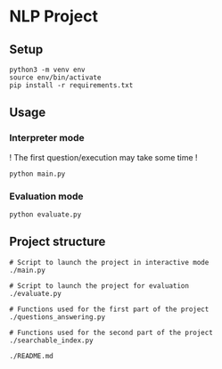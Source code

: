 # NLP Project

## Setup

```
python3 -m venv env
source env/bin/activate
pip install -r requirements.txt
```

## Usage

### Interpreter mode
! The first question/execution may take some time !
```
python main.py
```

### Evaluation mode
```
python evaluate.py
```

## Project structure
```
# Script to launch the project in interactive mode
./main.py

# Script to launch the project for evaluation
./evaluate.py

# Functions used for the first part of the project
./questions_answering.py

# Functions used for the second part of the project
./searchable_index.py

./README.md
```